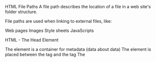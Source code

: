 <map name="workmap">
  <area shape="rect" coords="34,44,270,350" alt="Computer" href="computer.htm">
  <area shape="rect" coords="290,172,333,250" alt="Phone" href="phone.htm">
  <area shape="circle" coords="337,300,44" alt="Coffee" href="coffee.htm">
</map


HTML File Paths
A file path describes the location of a file in a web site's folder structure.

File paths are used when linking to external files, like:

Web pages
Images
Style sheets
JavaScripts


HTML - The Head Element

The <head> element is a container for metadata (data about data)
The <head> element is placed between the <html> tag and the <body> tag
The <title> element is required and it defines the title of the document
The <style> element is used to define style information for a single document
The <link> tag is most often used to link to external style sheets
The <meta> element is typically used to specify the character set, page description, keywords, author of the document, and viewport settings
The <script> element is used to define client-side JavaScripts
The <base> element specifies the base URL and/or target for all relative URLs in a page


The HTML <head> Element
<link rel="stylesheet" href="mystyle.css">

The HTML <meta> Element

The <meta> element is typically used to specify the character set, page description, keywords, author of the document, and viewport settings.

Examples
Define the character set used:

<meta charset="UTF-8">
Define keywords for search engines:

<meta name="keywords" content="HTML, CSS, JavaScript">
Define a description of your web page:

<meta name="description" content="Free Web tutorials">
Define the author of a page:

<meta name="author" content="John Doe">
Refresh document every 30 seconds:

<meta http-equiv="refresh" content="30">
Setting the viewport to make your website look good on all devices:

<meta name="viewport" content="width=device-width, initial-scale=1.0">


Next Day : 
HTML Layout Elements and Techniques 

HTML Layout Elements and Techniques 

Next Day : HTML Responsive Web Design